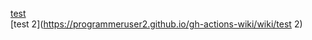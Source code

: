 [test](https://programmeruser2.github.io/gh-actions-wiki/wiki/test)  
[test 2](https://programmeruser2.github.io/gh-actions-wiki/wiki/test 2)
